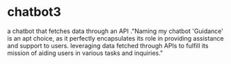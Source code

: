 # chatbot3
a chatbot that fetches data through an API ."Naming my chatbot 'Guidance' is an apt choice, as it perfectly encapsulates its role in providing assistance and support to users.  leveraging data fetched through APIs to fulfill its mission of aiding users in various tasks and inquiries."
